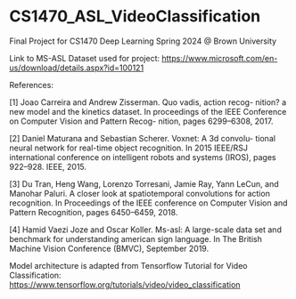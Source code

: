 # CS1470_ASL_VideoClassification
Final Project for CS1470 Deep Learning Spring 2024 @ Brown University

Link to MS-ASL Dataset used for project: https://www.microsoft.com/en-us/download/details.aspx?id=100121

References:

[1] Joao Carreira and Andrew Zisserman. Quo vadis, action recog-
nition? a new model and the kinetics dataset. In proceedings of
the IEEE Conference on Computer Vision and Pattern Recog-
nition, pages 6299–6308, 2017.

[2] Daniel Maturana and Sebastian Scherer. Voxnet: A 3d convolu-
tional neural network for real-time object recognition. In 2015
IEEE/RSJ international conference on intelligent robots and
systems (IROS), pages 922–928. IEEE, 2015.

[3] Du Tran, Heng Wang, Lorenzo Torresani, Jamie Ray, Yann
LeCun, and Manohar Paluri. A closer look at spatiotemporal
convolutions for action recognition. In Proceedings of the
IEEE conference on Computer Vision and Pattern Recognition,
pages 6450–6459, 2018.

[4] Hamid Vaezi Joze and Oscar Koller. Ms-asl: A large-scale data
set and benchmark for understanding american sign language.
In The British Machine Vision Conference (BMVC), September
2019.

Model architecture is adapted from Tensorflow Tutorial for Video Classification: https://www.tensorflow.org/tutorials/video/video_classification

